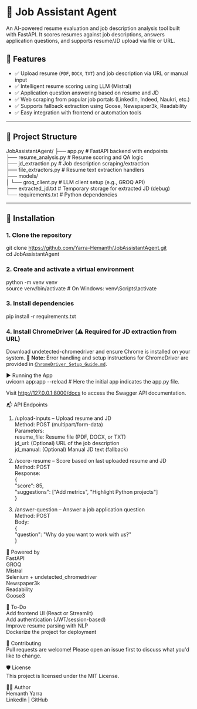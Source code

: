 # 💼 Job Assistant Agent

An AI-powered resume evaluation and job description analysis tool built with FastAPI. It scores resumes against job descriptions, answers application questions, and supports resume/JD upload via file or URL.

## 🚀 Features

- ✅ Upload resume (`PDF`, `DOCX`, `TXT`) and job description via URL or manual input
- ✅ Intelligent resume scoring using LLM (Mistral)
- ✅ Application question answering based on resume and JD
- ✅ Web scraping from popular job portals (LinkedIn, Indeed, Naukri, etc.)
- ✅ Supports fallback extraction using Goose, Newspaper3k, Readability
- ✅ Easy integration with frontend or automation tools

---

## 📁 Project Structure

JobAssistantAgent/
├── app.py # FastAPI backend with endpoints  
├── resume_analysis.py # Resume scoring and QA logic  
├── jd_extraction.py # Job description scraping/extraction  
├── file_extractors.py # Resume text extraction handlers  
├── models/  
│ └── groq_client.py # LLM client setup (e.g., GROQ API)  
├── extracted_jd.txt # Temporary storage for extracted JD (debug)  
└── requirements.txt # Python dependencies  

---

## 🔧 Installation

### 1. Clone the repository
git clone https://github.com/Yarra-Hemanth/JobAssistantAgent.git  
cd JobAssistantAgent

### 2. Create and activate a virtual environment
python -m venv venv  
source venv/bin/activate    # On Windows: venv\Scripts\activate

### 3. Install dependencies
  pip install -r requirements.txt  
  
### 4. Install ChromeDriver (⚠ Required for JD extraction from URL)
Download undetected-chromedriver and ensure Chrome is installed on your system.
📎 **Note:** Error handling and setup instructions for ChromeDriver are provided in [`ChromeDriver_Setup_Guide.md`](./ChromeDriver_Setup_Guide.md).


▶️ Running the App  
uvicorn app:app --reload  # Here the initial app indicates the app.py file.  

Visit http://127.0.0.1:8000/docs to access the Swagger API documentation.

📬 API Endpoints
1. /upload-inputs – Upload resume and JD  
Method: POST (multipart/form-data)  
Parameters:   
resume_file: Resume file (PDF, DOCX, or TXT)  
jd_url: (Optional) URL of the job description  
jd_manual: (Optional) Manual JD text (fallback)  

2. /score-resume – Score based on last uploaded resume and JD  
Method: POST  
Response:  
{   
  "score": 85,  
  "suggestions": ["Add metrics", "Highlight Python projects"]  
}  

3. /answer-question – Answer a job application question  
Method: POST  
Body:  
{    
  "question": "Why do you want to work with us?"   
}  

🧠 Powered by  
    FastAPI  
    GROQ    
    Mistral  
    Selenium + undetected_chromedriver   
    Newspaper3k   
    Readability  
    Goose3  

📌 To-Do  
 Add frontend UI (React or Streamlit)  
 Add authentication (JWT/session-based)  
 Improve resume parsing with NLP  
 Dockerize the project for deployment  

🤝 Contributing  
Pull requests are welcome! Please open an issue first to discuss what you'd like to change.  

🛡 License  
This project is licensed under the MIT License.  

🙋‍♂️ Author  
Hemanth Yarra  
LinkedIn | GitHub  
